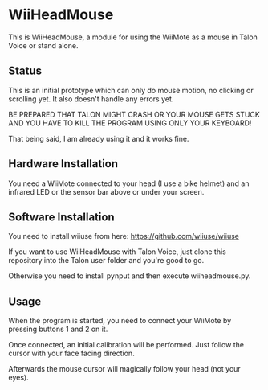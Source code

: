 # WiiHeadMouse
This is WiiHeadMouse, a module for using the WiiMote as a mouse in Talon Voice or stand alone.

## Status
This is an initial prototype which can only do mouse motion, no clicking or scrolling yet. It also doesn't handle any errors yet.

BE PREPARED THAT TALON MIGHT CRASH OR YOUR MOUSE GETS STUCK AND YOU HAVE TO KILL THE PROGRAM USING ONLY YOUR KEYBOARD!

That being said, I am already using it and it works fine.

## Hardware Installation
You need a WiiMote connected to your head (I use a bike helmet) and an infrared LED or the sensor bar above or under your screen.

## Software Installation
You need to install wiiuse from here: https://github.com/wiiuse/wiiuse

If you want to use WiiHeadMouse with Talon Voice, just clone this repository into the Talon user folder and you're good to go.

Otherwise you need to install pynput and then execute wiiheadmouse.py.

## Usage
When the program is started, you need to connect your WiiMote by pressing buttons 1 and 2 on it.

Once connected, an initial calibration will be performed. Just follow the cursor with your face facing direction.

Afterwards the mouse cursor will magically follow your head (not your eyes).
